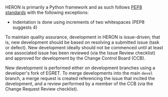 HERON is primarily a Python framework and as such follows [PEP8 standards](https://www.python.org/dev/peps/pep-0008/)
with the following exceptions:
 - Indentation is done using increments of two whitespaces (PEP8 suggests 4)

To maintain quality assurance, development in HERON is issue-driven; that is,
new development should be based on resolving a submitted issue (task or defect).
New development ideally should not be commenced until at least one associated
issue has been reviewed (via the Issue Review checklist) and approved for
development by the Change Control Board (CCB).

New development is performed either on development branches using
a developer's fork of EGRET. To merge
developments into the main `devel` branch, a merge request is created
referencing the issue that incited the development, and a review performed by
a member of the CCB (via the Change Request Review checklist).

